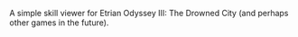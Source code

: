 A simple skill viewer for Etrian Odyssey III: The Drowned City (and perhaps other games in the future).